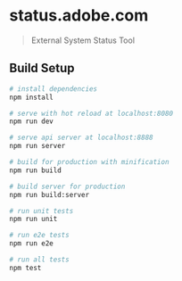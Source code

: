 # status.adobe.com

> External System Status Tool

## Build Setup

``` bash
# install dependencies
npm install

# serve with hot reload at localhost:8080
npm run dev

# serve api server at localhost:8888
npm run server

# build for production with minification
npm run build

# build server for production
npm run build:server

# run unit tests
npm run unit

# run e2e tests
npm run e2e

# run all tests
npm test
```
